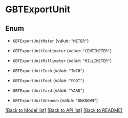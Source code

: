 # GBTExportUnit

## Enum


* `GBTExportUnitMeter` (value: `"METER"`)

* `GBTExportUnitCentimeter` (value: `"CENTIMETER"`)

* `GBTExportUnitMillimeter` (value: `"MILLIMETER"`)

* `GBTExportUnitInch` (value: `"INCH"`)

* `GBTExportUnitFoot` (value: `"FOOT"`)

* `GBTExportUnitYard` (value: `"YARD"`)

* `GBTExportUnitUnknown` (value: `"UNKNOWN"`)


[[Back to Model list]](../README.md#documentation-for-models) [[Back to API list]](../README.md#documentation-for-api-endpoints) [[Back to README]](../README.md)


